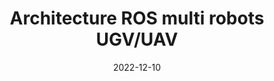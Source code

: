 ---
title: "Architecture ROS multi robots UGV/UAV"
date: 2022-12-10
tags: ["ROS", "multi-robot", "UGV", "UAV", "robotics", "autonomous-systems", "navigation", "sensor-fusion", "swarm-robotics", "ROS"]
---